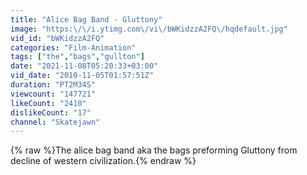 ```yaml
---
title: "Alice Bag Band - Gluttony"
image: "https:\/\/i.ytimg.com\/vi\/bWKidzzA2FQ\/hqdefault.jpg"
vid_id: "bWKidzzA2FQ"
categories: "Film-Animation"
tags: ["the","bags","gullton"]
date: "2021-11-08T05:20:33+03:00"
vid_date: "2010-11-05T01:57:51Z"
duration: "PT2M34S"
viewcount: "147721"
likeCount: "2410"
dislikeCount: "17"
channel: "Skatejawn"
---
```

{% raw %}The alice bag band aka the bags preforming Gluttony from decline of western civilization.{% endraw %}
